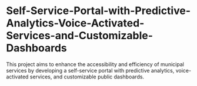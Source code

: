 # Self-Service-Portal-with-Predictive-Analytics-Voice-Activated-Services-and-Customizable-Dashboards
This project aims to enhance the accessibility and efficiency of municipal services by developing a self-service portal with predictive analytics, voice-activated services, and customizable public dashboards.
